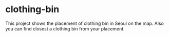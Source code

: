 # clothing-bin
This project shows  the placement of  clothing bin in Seoul on the map. Also you can find closest a clothing bin from your placement.
